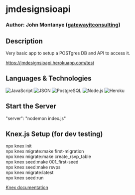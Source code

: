 # jmdesignsioapi

### Author: John Montanye ([gatewayitconsulting](https://github.com/gatewayitconsulting/))
 
## Description

Very basic app to setup a POSTgres DB and API to access it.

https://jmdesignsioapi.herokuapp.com/test

## Languages & Technologies

![JavaScript](https://img.shields.io/badge/-JavaScript-000?&logo=JavaScript)
![JSON](https://img.shields.io/badge/-JSON-000?&logo=JSON)
![PostgreSQL](https://img.shields.io/badge/-PostgreSQL-000?&logo=PostgreSQL)
![Node.js](https://img.shields.io/badge/-Node.js-000?&logo=Node.js)
![Heroku](https://img.shields.io/badge/-Heroku-000?&logo=Heroku)

## Start the Server

"server": "nodemon index.js"

## Knex.js Setup (for dev testing)

npx knex init  
npx knex migrate:make first-migration  
npx knex migrate:make create_rsvp_table  
npx knex seed:make 001_first-seed  
npx knex seed:make rsvps  
npx knex migrate:latest  
npx knex seed:run  

[Knex documentation](https://knexjs.org/#Schema)